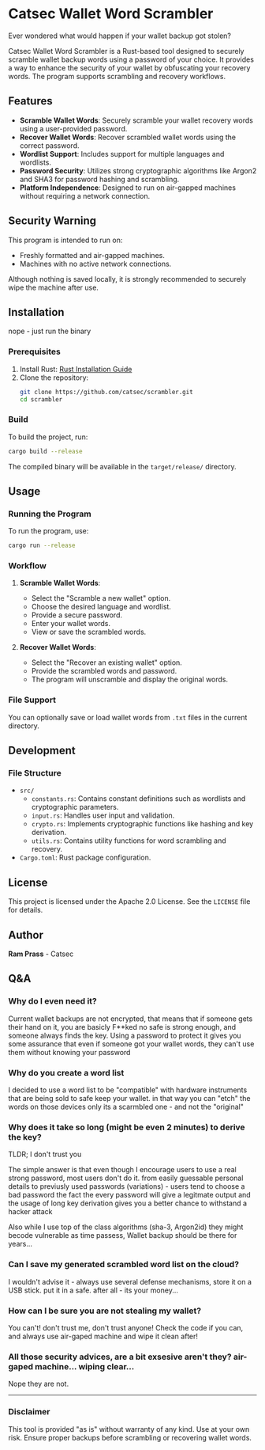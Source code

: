 # Catsec Wallet Word Scrambler

Ever wondered what would happen if your wallet backup got stolen? 

Catsec Wallet Word Scrambler is a Rust-based tool designed to securely scramble wallet backup words using a password of your choice. It provides a way to enhance the security of your wallet by obfuscating your recovery words. The program supports scrambling and recovery workflows.

## Features
- **Scramble Wallet Words**: Securely scramble your wallet recovery words using a user-provided password.
- **Recover Wallet Words**: Recover scrambled wallet words using the correct password.
- **Wordlist Support**: Includes support for multiple languages and wordlists.
- **Password Security**: Utilizes strong cryptographic algorithms like Argon2 and SHA3 for password hashing and scrambling.
- **Platform Independence**: Designed to run on air-gapped machines without requiring a network connection.

## Security Warning
This program is intended to run on:
- Freshly formatted and air-gapped machines.
- Machines with no active network connections.

Although nothing is saved locally, it is strongly recommended to securely wipe the machine after use.


## Installation

nope - just run the binary

### Prerequisites
1. Install Rust: [Rust Installation Guide](https://www.rust-lang.org/tools/install)
2. Clone the repository:
   ```bash
   git clone https://github.com/catsec/scrambler.git
   cd scrambler
   ```

### Build
To build the project, run:
```bash
cargo build --release
```
The compiled binary will be available in the `target/release/` directory.

## Usage

### Running the Program
To run the program, use:
```bash
cargo run --release
```

### Workflow
1. **Scramble Wallet Words**:
   - Select the "Scramble a new wallet" option.
   - Choose the desired language and wordlist.
   - Provide a secure password.
   - Enter your wallet words.
   - View or save the scrambled words.

2. **Recover Wallet Words**:
   - Select the "Recover an existing wallet" option.
   - Provide the scrambled words and password.
   - The program will unscramble and display the original words.

### File Support
You can optionally save or load wallet words from `.txt` files in the current directory.

## Development
### File Structure
- `src/`
  - `constants.rs`: Contains constant definitions such as wordlists and cryptographic parameters.
  - `input.rs`: Handles user input and validation.
  - `crypto.rs`: Implements cryptographic functions like hashing and key derivation.
  - `utils.rs`: Contains utility functions for word scrambling and recovery.
- `Cargo.toml`: Rust package configuration.


## License
This project is licensed under the Apache 2.0 License. See the `LICENSE` file for details.

## Author
**Ram Prass** - Catsec

## Q&A

### Why do I even need it?

Current wallet backups are not encrypted, that means that if someone gets their hand on it, you are basicly F**ked
no safe is strong enough, and someone always finds the key.
Using a password to protect it gives you some assurance that even if someone got your wallet words, they can't
use them without knowing your password

### Why do you create a word list

I decided to use a word list to be "compatible" with hardware instruments that are being sold to safe keep your
wallet. in that way you can "etch" the words on those devices only its a scarmbled one - and not the "original"


### Why does it take so long (might be even 2 minutes) to derive the key?

TLDR; I don't trust you 

The simple answer is that even though I encourage users to use a real strong password, most users don't do it.
from easily guessable personal details to previusly used passwords (variations) - users tend to choose a bad password
the fact the every password will give a legitmate output and the usage of long key derivation gives you a better chance 
to withstand a hacker attack

Also while I use top of the class algorithms (sha-3, Argon2id) they might becode vulnerable as time passess,
Wallet backup should be there for years...

### Can I save my generated scrambled word list on the cloud?

I wouldn't advise it - always use several defense mechanisms, store it on a USB stick. put it in a safe. after all - its your money...

### How can I be sure you are not stealing my wallet?

You can't! don't trust me, don't trust anyone!
Check the code if you can, and always use air-gaped machine and wipe it clean after!

### All those security advices, are a bit exsesive aren't they? air-gaped machine... wiping clear... 

Nope they are not. 


---
### Disclaimer
This tool is provided "as is" without warranty of any kind. Use at your own risk. Ensure proper backups before scrambling or recovering wallet words.
